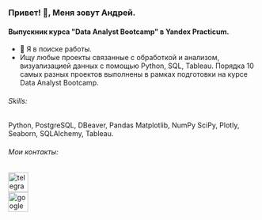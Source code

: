 ### Привет! 👋, Меня зовут Андрей.
#### Выпускник курса "Data Analyst Bootcamp" в Yandex Practicum.
- 🔭 Я в поиске работы.
- Ищу любые проекты связанные с обработкой и анализом, визуализацией данных с помощью Python, SQL, Tableau. Порядка 10 самых разных проектов выполнены в рамках подготовки на курсе Data Analyst Bootcamp.

###### Skills: 
Python, PostgreSQL, DBeaver, Pandas Matplotlib, NumPy SciPy, Plotly, Seaborn, SQLAlchemy, Tableau.

###### Мои контакты: 
[<img src='https://cdn.jsdelivr.net/npm/simple-icons@3.0.1/icons/telegram.svg' alt='telegram' height='40'>](https://t.me/AVGorbulya)  
[<img src='https://cdn.jsdelivr.net/npm/simple-icons@3.0.1/icons/google.svg' alt='google' height='40'>](a.gorbulya@gmail.com)  
